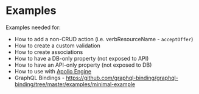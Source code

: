 # Examples

Examples needed for:

- How to add a non-CRUD action (i.e. verbResourceName - `acceptOffer`)
- How to create a custom validation
- How to create associations
- How to have a DB-only property (not exposed to API)
- How to have an API-only property (not exposed to DB)
- How to use with [Apollo Engine](https://github.com/19majkel94/type-graphql/blob/9778f9fab9e7f50363f2023b7ea366668e3d0ec9/examples/apollo-engine/index.ts)
- GraphQL Bindings - https://github.com/graphql-binding/graphql-binding/tree/master/examples/minimal-example

